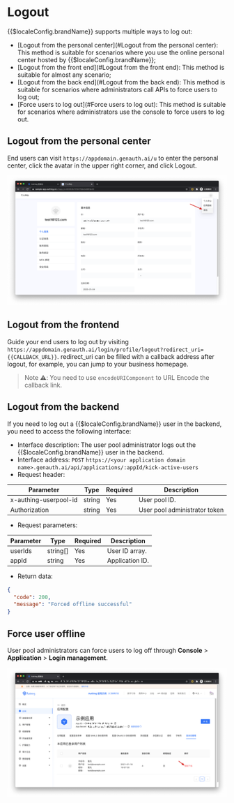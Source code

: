 # Logout

<LastUpdated/>

{{$localeConfig.brandName}} supports multiple ways to log out:

- [Logout from the personal center](#Logout from the personal center): This method is suitable for scenarios where you use the online personal center hosted by {{$localeConfig.brandName}};
- [Logout from the front end](#Logout from the front end): This method is suitable for almost any scenario;
- [Logout from the back end](#Logout from the back end): This method is suitable for scenarios where administrators call APIs to force users to log out;
- [Force users to log out](#Force users to log out): This method is suitable for scenarios where administrators use the console to force users to log out.

## Logout from the personal center

End users can visit `https://appdomain.genauth.ai/u` to enter the personal center, click the avatar in the upper right corner, and click Logout.

![](./images/logout-from-user-portal.png)

## Logout from the frontend

Guide your end users to log out by visiting `https://appdomain.genauth.ai/login/profile/logout?redirect_uri={{CALLBACK_URL}}`. redirect_uri can be filled with a callback address after logout, for example, you can jump to your business homepage.

> Note ⚠️: You need to use `encodeURIComponent` to URL Encode the callback link.

## Logout from the backend

If you need to log out a {{$localeConfig.brandName}} user in the backend, you need to access the following interface:

- Interface description: The user pool administrator logs out the {{$localeConfig.brandName}} user in the backend.
- Interface address: `POST` `https://<your application domain name>.genauth.ai/api/applications/:appId/kick-active-users`
- Request header:

| Parameter             | Type   | Required | Description                   |
| --------------------- | ------ | -------- | ----------------------------- |
| x-authing-userpool-id | string | Yes      | User pool ID.                 |
| Authorization         | string | Yes      | User pool administrator token |

- Request parameters:

| Parameter | Type     | Required | Description     |
| --------- | -------- | -------- | --------------- |
| userIds   | string[] | Yes      | User ID array.  |
| appId     | string   | Yes      | Application ID. |

- Return data:

```json
{
  "code": 200,
  "message": "Forced offline successful"
}
```

## Force user offline

User pool administrators can force users to log off through **Console** > **Application** > **Login management**.

![](./images/force-logout-user.png)
